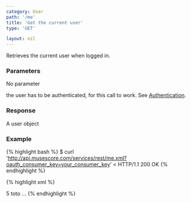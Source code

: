 ```yaml
---
category: User
path: '/me'
title: 'Get the current user'
type: 'GET'

layout: nil
---
```


Retrieves the current user when logged in.

### Parameters

No parameter

the user has to be authenticated, for this call to work. See [Authentication](#/authentication).

### Response

A user object

### Example

{% highlight bash %}
$ curl 'http://api.musescore.com/services/rest/me.xml?oauth_consumer_key=your_consumer_key'
< HTTP/1.1 200 OK
{% endhighlight %}

{% highlight xml %}
<?xml version="1.0" encoding="UTF-8"?>
<user>
  <id>5</id>
  <name>toto</name>
  ...
</user>
{% endhighlight %}
